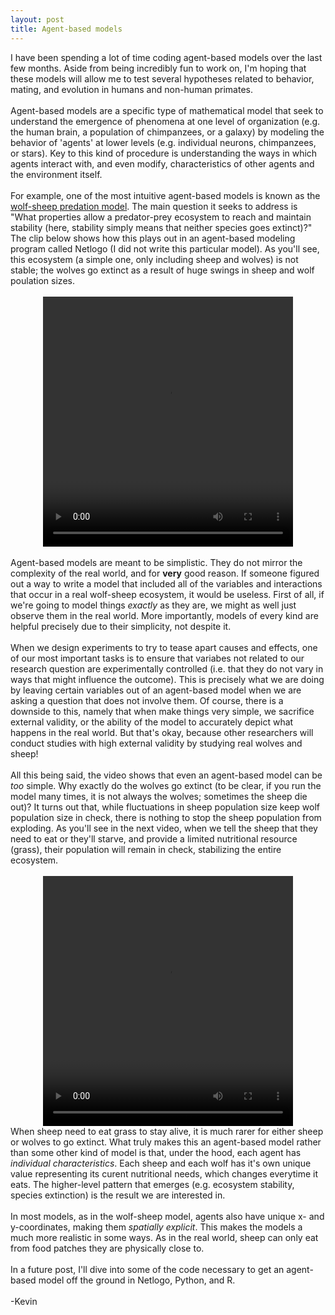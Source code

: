 ```yaml
---
layout: post
title: Agent-based models
---
```

<div style="text-align: left">
I have been spending a lot of time coding agent-based models over the last few months. Aside from being incredibly fun to work on, I'm hoping that these models will allow me to test several hypotheses related to behavior, mating, and evolution in humans and non-human primates.
</div>

<br>

<div style="text-align: left">
Agent-based models are a specific type of mathematical model that seek to understand the emergence of phenomena at one level of organization (e.g. the human brain, a population of chimpanzees, or a galaxy) by modeling the behavior of 'agents' at lower levels (e.g. individual neurons, chimpanzees, or stars). Key to this kind of procedure is understanding the ways in which agents interact with, and even modify, characteristics of other agents and the environment itself.
</div>

<br>

<div style="text-align: left">
For example, one of the most intuitive agent-based models is known as the <a href="https://ccl.northwestern.edu/netlogo/models/WolfSheepPredation">wolf-sheep predation model</a>. The main question it seeks to address is "What properties allow a predator-prey ecosystem to reach and maintain stability (here, stability simply means that neither species goes extinct)?" The clip below shows how this plays out in an agent-based modeling program called Netlogo (I did not write this particular model). As you'll see, this ecosystem (a simple one, only including sheep and wolves) is not stable; the wolves go extinct as a result of huge swings in sheep and wolf poulation sizes.
</div>

<br>

<div style="text-align: center">
<video width="400" height="400" style="margin:0 auto" controls>
  <source src="/images/IMG_7462.mov" type="video/mp4">
</video>
</div>

<br>

<div style="text-align: left">
Agent-based models are meant to be simplistic. They do not mirror the complexity of the real world, and for <b>very</b> good reason. If someone figured out a way to write a model that included all of the variables and interactions that occur in a real wolf-sheep ecosystem, it would be useless. First of all, if we're going to model things <i>exactly</i> as they are, we might as well just observe them in the real world. More importantly, models of every kind are helpful precisely due to their simplicity, not despite it.
</div>

<br>

<div style="text-align: left">
When we design experiments to try to tease apart causes and effects, one of our most important tasks is to ensure that variabes not related to our research question are experimentally controlled (i.e. that they do not vary in ways that might influence the outcome). This is precisely what we are doing by leaving certain variables out of an agent-based model when we are asking a question that does not involve them. Of course, there is a downside to this, namely that when make things very simple, we sacrifice external validity, or the ability of the model to accurately depict what happens in the real world. But that's okay, because other researchers will conduct studies with high external validity by studying real wolves and sheep!
</div>

<br>

<div style="text-align: left">
All this being said, the video shows that even an agent-based model can be <i>too</i> simple. Why exactly do the wolves go extinct (to be clear, if you run the model many times, it is not always the wolves; sometimes the sheep die out)? It turns out that, while fluctuations in sheep population size keep wolf population size in check, there is nothing to stop the sheep population from exploding. As you'll see in the next video, when we tell the sheep that they need to eat or they'll starve, and provide a limited nutritional resource (grass), their population will remain in check, stabilizing the entire ecosystem.
</div>

<br>

<div style="text-align: center">
<video width="400" height="400" style="margin:0 auto" controls>
  <source src="/images/IMG_7464.mov" type="video/mp4">
</video>
</div>

<div style="text-align: left">
When sheep need to eat grass to stay alive, it is much rarer for either sheep or wolves to go extinct. What truly makes this an agent-based model rather than some other kind of model is that, under the hood, each agent has <i>individual characteristics</i>. Each sheep and each wolf has it's own unique value representing its curent nutritional needs, which changes everytime it eats. The higher-level pattern that emerges (e.g. ecosystem stability, species extinction) is the result we are interested in.
</div>

<br>

<div style="text-align: left">
In most models, as in the wolf-sheep model, agents also have unique x- and y-coordinates, making them <i>spatially explicit</i>. This makes the models a much more realistic in some ways. As in the real world, sheep can only eat from food patches they are physically close to.
</div>

<br>

<div style="text-align: left">
In a future post, I'll dive into some of the code necessary to get an agent-based model off the ground in Netlogo, Python, and R.
</div>

<br>

<div style="text-align: left">
-Kevin
</div>
